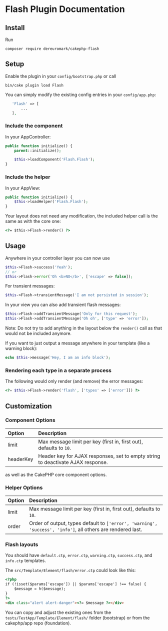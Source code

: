 # Flash Plugin Documentation

## Install
Run
```
composer require dereuromark/cakephp-flash
```

## Setup
Enable the plugin in your `config/bootstrap.php` or call
```
bin/cake plugin load Flash
```

You can simply modify the existing config entries in your `config/app.php`:
 ```php
    'Flash' => [
        ...
    ],
```

### Include the component
In your AppController:
```php
public function initialize() {
    parent::initialize();

    $this->loadComponent('Flash.Flash');
}
```

### Include the helper
In your AppView:
```php
public function initialize() {
    $this->loadHelper('Flash.Flash');
}
```

Your layout does not need any modification, the included helper call is the same as with the core one:
```html
<?= $this->Flash->render() ?>
```

## Usage

Anywhere in your controller layer you can now use
```php
$this->Flash->success('Yeah');
// or
$this->Flash->error('Oh <b>NO</b>', ['escape' => false]);
```
For transient messages:
```php
$this->Flash->transientMessage('I am not persisted in session');
```

In your view you can also add transient flash messages:

```php
$this->Flash->addTransientMessage('Only for this request');
$this->Flash->addTransientMessage('Oh oh', ['type' => 'error']);
```
Note: Do not try to add anything in the layout below the `render()` call as that would not be included anymore.

If you want to just output a message anywhere in your template (like a warning block):
```php
echo $this->message('Hey, I am an info block');
```

### Rendering each type in a separate process
The following would only render (and remove) the error messages:
```php
<?= $this->Flash->render('flash', ['types' => ['error']]) ?>
```

## Customization

### Component Options

Option |Description
:----- | :----------
limit | Max message limit per key (first in, first out), defaults to `10`.
headerKey | Header key for AJAX responses, set to empty string to deactivate AJAX response.

as well as the CakePHP core component options.

### Helper Options

Option |Description
:----- | :----------
limit | Max message limit per key (first in, first out), defaults to `10`.
order | Order of output, types default to `['error', 'warning', 'success', 'info']`, all others are rendered last.

### Flash layouts
You should have `default.ctp`, `error.ctp`, `warning.ctp`, `success.ctp`, and `info.ctp` templates.

The `src/Template/Element/flash/error.ctp` could look like this:
```html
<?php
if (!isset($params['escape']) || $params['escape'] !== false) {
    $message = h($message);
}
?>
<div class="alert alert-danger"><?= $message ?></div>
```
You can copy and adjust the existing ones from the `tests/TestApp/Template/Element/flash/` folder (bootstrap) or from the cakephp/app repo (foundation).
